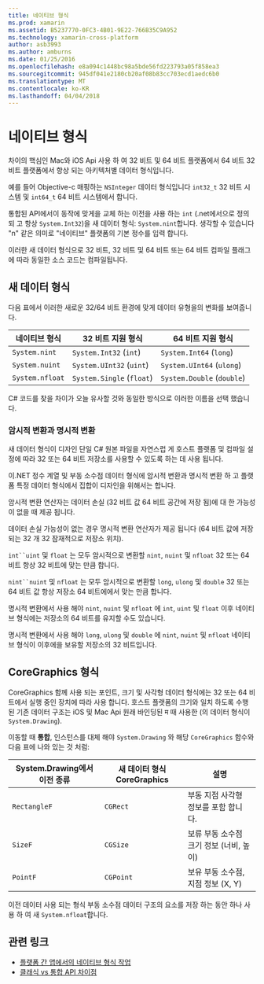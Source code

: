 ```yaml
---
title: 네이티브 형식
ms.prod: xamarin
ms.assetid: B5237770-0FC3-4B01-9E22-766B35C9A952
ms.technology: xamarin-cross-platform
author: asb3993
ms.author: amburns
ms.date: 01/25/2016
ms.openlocfilehash: e8a094c1448bc98a5bde56fd223793a05f858ea3
ms.sourcegitcommit: 945df041e2180cb20af08b83cc703ecd1aedc6b0
ms.translationtype: MT
ms.contentlocale: ko-KR
ms.lasthandoff: 04/04/2018
---
```

# <a name="native-types"></a>네이티브 형식

차이의 핵심인 Mac와 iOS Api 사용 하 여 32 비트 및 64 비트 플랫폼에서 64 비트 32 비트 플랫폼에서 항상 되는 아키텍처별 데이터 형식입니다.

예를 들어 Objective-c 매핑하는 `NSInteger` 데이터 형식입니다 `int32_t` 32 비트 시스템 및 `int64_t` 64 비트 시스템에서 합니다.

통합된 API에서이 동작에 맞게을 교체 하는 이전을 사용 하는 `int` (.net에서으로 정의 되 고 항상 `System.Int32`)을 새 데이터 형식: `System.nint`합니다.  생각할 수 있습니다 "n" 같은 의미로 "네이티브" 플랫폼의 기본 정수를 입력 합니다.

이러한 새 데이터 형식으로 32 비트, 32 비트 및 64 비트 또는 64 비트 컴파일 플래그에 따라 동일한 소스 코드는 컴파일됩니다.

## <a name="new-data-types"></a>새 데이터 형식

다음 표에서 이러한 새로운 32/64 비트 환경에 맞게 데이터 유형을의 변화를 보여줍니다.

|네이티브 형식|32 비트 지원 형식|64 비트 지원 형식|
|--- |--- |--- |
|`System.nint`|`System.Int32` (`int`)|`System.Int64` (`long`)|
|`System.nuint`|`System.UInt32` (`uint`)|`System.UInt64` (`ulong`)|
|`System.nfloat`|`System.Single` (`float`)|`System.Double` (`double`)|

C# 코드를 찾을 차이가 오늘 유사할 것와 동일한 방식으로 이러한 이름을 선택 했습니다.

### <a name="implicit-and-explicit-conversions"></a>암시적 변환과 명시적 변환

새 데이터 형식이 디자인 단일 C# 원본 파일을 자연스럽 게 호스트 플랫폼 및 컴파일 설정에 따라 32 또는 64 비트 저장소를 사용할 수 있도록 하는 데 사용 됩니다.

이.NET 정수 계열 및 부동 소수점 데이터 형식에 암시적 변환과 명시적 변환 하 고 플랫폼 특정 데이터 형식에서 집합이 디자인을 위해서는 합니다.

암시적 변환 연산자는 데이터 손실 (32 비트 값 64 비트 공간에 저장 됨)에 대 한 가능성이 없을 때 제공 됩니다.

데이터 손실 가능성이 없는 경우 명시적 변환 연산자가 제공 됩니다 (64 비트 값에 저장 되는 32 개 32 잠재적으로 저장소 위치).

 `int``uint` 및 `float` 는 모두 암시적으로 변환할 `nint`, `nuint` 및 `nfloat` 32 또는 64 비트 항상 32 비트에 맞는 만큼 합니다.

 `nint``nuint` 및 `nfloat` 는 모두 암시적으로 변환할 `long`, `ulong` 및 `double` 32 또는 64 비트 값 항상 저장소 64 비트에에서 맞는 만큼 합니다.

명시적 변환에서 사용 해야 `nint`, `nuint` 및 `nfloat` 에 `int`, `uint` 및 `float` 이후 네이티브 형식에는 저장소의 64 비트를 유지할 수도 있습니다.

명시적 변환에서 사용 해야 `long`, `ulong` 및 `double` 에 `nint`, `nuint` 및 `nfloat` 네이티브 형식이 이후에을 보유할 저장소의 32 비트입니다.

## <a name="coregraphics-types"></a>CoreGraphics 형식

CoreGraphics 함께 사용 되는 포인트, 크기 및 사각형 데이터 형식에는 32 또는 64 비트에서 실행 중인 장치에 따라 사용 합니다.  호스트 플랫폼의 크기와 일치 하도록 수행 된 기존 데이터 구조는 iOS 및 Mac Api 원래 바인딩된 म 때 사용한 (의 데이터 형식이 `System.Drawing`).

이동할 때 **통합**, 인스턴스를 대체 해야 `System.Drawing` 와 해당 `CoreGraphics` 함수와 다음 표에 나와 있는 것 처럼:

|System.Drawing에서 이전 종류|새 데이터 형식 CoreGraphics|설명|
|--- |--- |--- |
|`RectangleF`|`CGRect`|부동 지점 사각형 정보를 포함 합니다.|
|`SizeF`|`CGSize`|보류 부동 소수점 크기 정보 (너비, 높이)|
|`PointF`|`CGPoint`|보유 부동 소수점, 지점 정보 (X, Y)|

이전 데이터 사용 되는 형식 부동 소수점 데이터 구조의 요소를 저장 하는 동안 하나 사용 하 여 새 `System.nfloat`합니다.

## <a name="related-links"></a>관련 링크

- [플랫폼 간 앱에서의 네이티브 형식 작업](~/cross-platform/macios/native-types-cross-platform.md)
- [클래식 vs 통합 API 차이점](https://developer.xamarin.com/releases/ios/api_changes/classic-vs-unified-8.6.0/)
